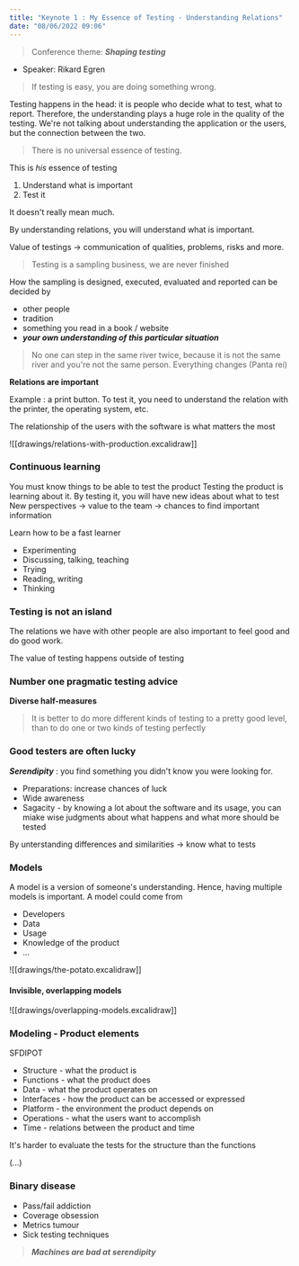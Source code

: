 ```yaml
---
title: "Keynote 1 : My Essence of Testing - Understanding Relations"
date: "08/06/2022 09:06"
---
```


> Conference theme: ***Shaping testing***

- Speaker: Rikard Egren

> If testing is easy, you are doing something wrong.

Testing happens in the head: it is people who decide what to test, what to report. Therefore, the understanding plays a huge role in the quality of the testing. We're not talking about understanding the application or the users, but the connection between the two.

> There is no universal essence of testing.

This is *his* essence of testing

1. Understand what is important 
2. Test it

It doesn't really mean much.

By understanding relations, you will understand what is important.

Value of testings -> communication of qualities, problems, risks and more.

> Testing is a sampling business, we are never finished

How the sampling is designed, executed, evaluated and reported can be decided by
- other people
- tradition
- something you read in a book / website
- ***your own understanding of this particular situation***


> No one can step in the same river twice, because it is not the same river and you're not the same person. Everything changes (Panta rei)

**Relations are important**

Example : a print button.
To test it, you need to understand the relation with the printer, the operating system, etc.

The relationship of the users with the software is what matters the most

![[drawings/relations-with-production.excalidraw]]

### Continuous learning

You must know things to be able to test the product
Testing the product is learning about it.
By testing it, you will have new ideas about what to test
New perspectives -> value to the team -> chances to find important information


Learn how to be a fast learner
- Experimenting
- Discussing, talking, teaching
- Trying
- Reading, writing
- Thinking


### Testing is not an island

The relations we have with other people are also important to feel good and do good work.

The value of testing happens outside of testing

### Number one pragmatic testing advice

**Diverse half-measures**

> It is better to do more different kinds of testing to a pretty good level, than to do one or two kinds of testing perfectly

### Good testers are often lucky

***Serendipity*** : you find something you didn't know you were looking for.

- Preparations: increase chances of luck
- Wide awareness
- Sagacity - by knowing a lot about the software and its usage,  you can miake wise judgments about what happens and what more should be tested

By unterstanding differences and similarities -> know what to tests

### Models

A model is a version of someone's understanding. Hence, having multiple models is important. A model could come from 
- Developers
- Data
- Usage
- Knowledge of the product
- ...

![[drawings/the-potato.excalidraw]]


#### Invisible, overlapping models

![[drawings/overlapping-models.excalidraw]]

### Modeling - Product elements

SFDIPOT

- Structure - what the product is
- Functions - what the product does
- Data - what the product operates on
- Interfaces - how the product can be accessed or expressed
- Platform - the environment the product depends on
- Operations - what the users want to accomplish
- Time - relations between the product and time

It's harder to evaluate the tests for the structure than the functions

(...)

### Binary disease

- Pass/fail addiction
- Coverage obsession
- Metrics tumour
- Sick testing techniques

> ***Machines are bad at serendipity***